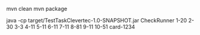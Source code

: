 mvn clean
mvn package


java -cp target/TestTaskClevertec-1.0-SNAPSHOT.jar CheckRunner 1-20 2-30 3-3 4-11 5-11 6-11 7-11 8-81 9-11 10-51 card-1234